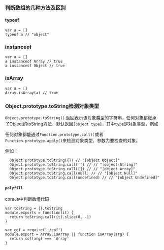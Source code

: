 ### 判断数组的几种方法及区别


#### typeof

```
var a = []
typeof a // "object"
```

### instanceof

```
var a = []
a instanceof Array // true
a instanceof Object // true
```


### isArray

```
var a = []
Array.isArray(a) // true
```

### Object.prototype.toString检测对象类型

`Object.prototype.toString()` 返回表示该对象类型的字符串，任何对象都继承了Object的toString方法，默认返回`[object type]`，其中`type`是对象类型，例如

任何对象都能通过`Function.prototype.call()`或者`Function.prototype.apply()`来检测对象类型，参数为要检查的对象。

例如：
```
  Object.prototype.toString({}) // "[object Object]"
  Object.prototype.toString.call('') // // "[object String]"
  Object.prototype.toString.call([]) // // "[object Array]"
  Object.prototype.toString.call(null) // // "[object Null]"
  Object.prototype.toString.call(undefined) // // "[object Undefined]"

```

#### `polyfill`
coreJs中判断数组代码

```
var toString = {}.toString
module.exports = function(it) {
  return toString.call(it).slice(8, -1)
}

var cof = require('./cof')
module.export = Array.isArray || function isArray(arg) {
  return cof(arg) === 'Array'
}
```
